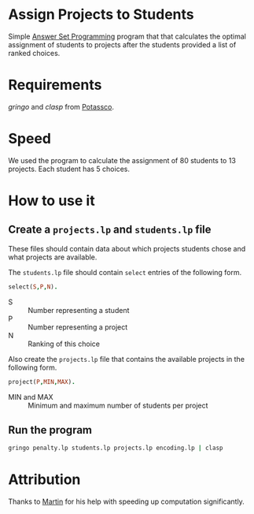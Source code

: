 # Assign Projects to Students

Simple [Answer Set Programming](https://en.wikipedia.org/wiki/Answer_set_programming) program that that calculates the optimal assignment of students to projects after the students provided a list of ranked choices.

# Requirements

_gringo_ and _clasp_ from [Potassco](http://potassco.sourceforge.net/).

# Speed

We used the program to calculate the assignment of 80 students to 13 projects. Each student has 5 choices.

# How to use it

## Create a `projects.lp` and `students.lp` file

These files should contain data about which projects students chose and what projects are available.

The `students.lp` file should contain `select` entries of the following form.

```prolog
select(S,P,N).
```

<dl>
  <dt>S</dt>
  <dd>Number representing a student</dd>

  <dt>P</dt>
  <dd>Number representing a project</dd>
  
  <dt>N</dt>
  <dd>Ranking of this choice</dd>
</dl>

Also create the `projects.lp` file that contains the available projects in the following form.

```prolog
project(P,MIN,MAX).
```

<dl>
  <dt>MIN and MAX</dt>
  <dd>Minimum and maximum number of students per project</dd>
</dl>

## Run the program

```bash
gringo penalty.lp students.lp projects.lp encoding.lp | clasp
```

# Attribution

Thanks to [Martin](http://www.cs.uni-potsdam.de/~gebser/) for his help with speeding up computation significantly.
